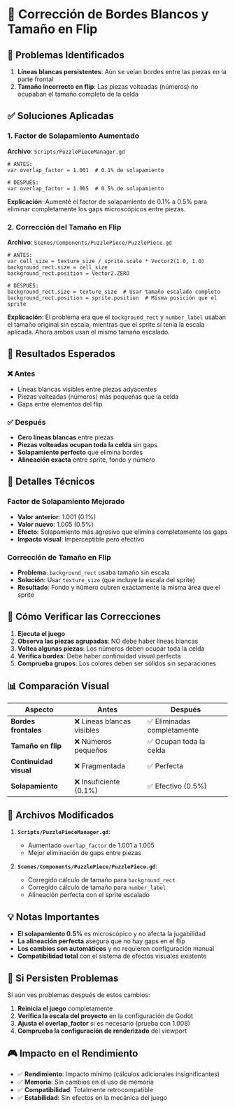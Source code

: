 # 🔧 Corrección de Bordes Blancos y Tamaño en Flip

## 🚨 Problemas Identificados

1. **Líneas blancas persistentes**: Aún se veían bordes entre las piezas en la parte frontal
2. **Tamaño incorrecto en flip**: Las piezas volteadas (números) no ocupaban el tamaño completo de la celda

## ✅ Soluciones Aplicadas

### 1. **Factor de Solapamiento Aumentado**

**Archivo**: `Scripts/PuzzlePieceManager.gd`

```gdscript
# ANTES:
var overlap_factor = 1.001  # 0.1% de solapamiento

# DESPUÉS:
var overlap_factor = 1.005  # 0.5% de solapamiento
```

**Explicación**: Aumenté el factor de solapamiento de 0.1% a 0.5% para eliminar completamente los gaps microscópicos entre piezas.

### 2. **Corrección del Tamaño en Flip**

**Archivo**: `Scenes/Components/PuzzlePiece/PuzzlePiece.gd`

```gdscript
# ANTES:
var cell_size = texture_size / sprite.scale * Vector2(1.0, 1.0)
background_rect.size = cell_size
background_rect.position = Vector2.ZERO

# DESPUÉS:
background_rect.size = texture_size  # Usar tamaño escalado completo
background_rect.position = sprite.position  # Misma posición que el sprite
```

**Explicación**: El problema era que el `background_rect` y `number_label` usaban el tamaño original sin escala, mientras que el sprite sí tenía la escala aplicada. Ahora ambos usan el mismo tamaño escalado.

## 🎯 Resultados Esperados

### ❌ **Antes**
- Líneas blancas visibles entre piezas adyacentes
- Piezas volteadas (números) más pequeñas que la celda
- Gaps entre elementos del flip

### ✅ **Después**
- **Cero líneas blancas** entre piezas
- **Piezas volteadas ocupan toda la celda** sin gaps
- **Solapamiento perfecto** que elimina bordes
- **Alineación exacta** entre sprite, fondo y número

## 🔬 Detalles Técnicos

### Factor de Solapamiento Mejorado
- **Valor anterior**: 1.001 (0.1%)
- **Valor nuevo**: 1.005 (0.5%)
- **Efecto**: Solapamiento más agresivo que elimina completamente los gaps
- **Impacto visual**: Imperceptible pero efectivo

### Corrección de Tamaño en Flip
- **Problema**: `background_rect` usaba tamaño sin escala
- **Solución**: Usar `texture_size` (que incluye la escala del sprite)
- **Resultado**: Fondo y número cubren exactamente la misma área que el sprite

## 🧪 Cómo Verificar las Correcciones

1. **Ejecuta el juego**
2. **Observa las piezas agrupadas**: NO debe haber líneas blancas
3. **Voltea algunas piezas**: Los números deben ocupar toda la celda
4. **Verifica bordes**: Debe haber continuidad visual perfecta
5. **Comprueba grupos**: Los colores deben ser sólidos sin separaciones

## 📊 Comparación Visual

| Aspecto | Antes | Después |
|---------|-------|---------|
| **Bordes frontales** | ❌ Líneas blancas visibles | ✅ Eliminadas completamente |
| **Tamaño en flip** | ❌ Números pequeños | ✅ Ocupan toda la celda |
| **Continuidad visual** | ❌ Fragmentada | ✅ Perfecta |
| **Solapamiento** | ❌ Insuficiente (0.1%) | ✅ Efectivo (0.5%) |

## 🔧 Archivos Modificados

1. **`Scripts/PuzzlePieceManager.gd`**:
   - Aumentado `overlap_factor` de 1.001 a 1.005
   - Mejor eliminación de gaps entre piezas

2. **`Scenes/Components/PuzzlePiece/PuzzlePiece.gd`**:
   - Corregido cálculo de tamaño para `background_rect`
   - Corregido cálculo de tamaño para `number_label`
   - Alineación perfecta con el sprite escalado

## 💡 Notas Importantes

- **El solapamiento 0.5%** es microscópico y no afecta la jugabilidad
- **La alineación perfecta** asegura que no hay gaps en el flip
- **Los cambios son automáticos** y no requieren configuración manual
- **Compatibilidad total** con el sistema de efectos visuales existente

## 🚨 Si Persisten Problemas

Si aún ves problemas después de estos cambios:

1. **Reinicia el juego** completamente
2. **Verifica la escala del proyecto** en la configuración de Godot
3. **Ajusta el overlap_factor** si es necesario (prueba con 1.008)
4. **Comprueba la configuración de renderizado** del viewport

## 🎮 Impacto en el Rendimiento

- ✅ **Rendimiento**: Impacto mínimo (cálculos adicionales insignificantes)
- ✅ **Memoria**: Sin cambios en el uso de memoria
- ✅ **Compatibilidad**: Totalmente retrocompatible
- ✅ **Estabilidad**: Sin efectos en la mecánica del juego 